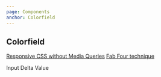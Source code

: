 ```yaml
---
page: Components
anchor: Colorfield
---
```


## Colorfield

[Responsive CSS without Media Queries](https://www.sitepoint.com/responsive-css-patterns-without-media-queries/)
[Fab Four technique](https://www.freecodecamp.org/news/the-fab-four-technique-to-create-responsive-emails-without-media-queries-baf11fdfa848/)

<blu-colorfield selfdocument>
  <label slot="label-input">Input</label>
  <label slot="label-delta">Delta</label>
  <label slot="label-value">Value</label>
</blu-colorfield>
